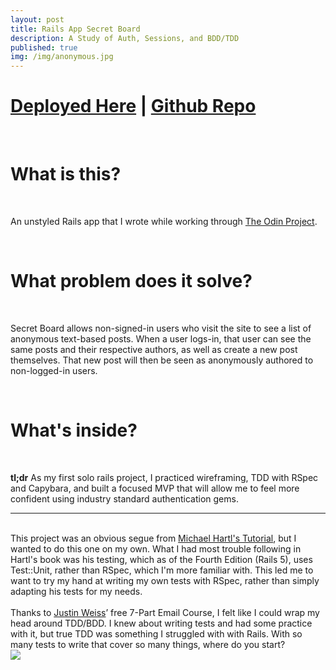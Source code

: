 ```yaml
---
layout: post
title: Rails App Secret Board
description: A Study of Auth, Sessions, and BDD/TDD
published: true
img: /img/anonymous.jpg
---
```

<h1>
<a href="https://young-stream-65922.herokuapp.com" target="_blank">Deployed Here</a> | 
<a href="https://github.com/Thomascountz/secret_board/" target="_blank">Github Repo</a> 
</h1>
<br>
<h1>What is this?</h1>
<br>

<p>
An unstyled Rails app that I wrote while working through <a href="http://www.theodinproject.com" target="none">The Odin Project</a>.
</p>

<br>
<h1>What problem does it solve?</h1>
<br>

<p>
Secret Board allows non-signed-in users who visit the site to see a list of anonymous text-based posts. When a user logs-in, that user can see the same posts and their respective authors, as well as create a new post themselves. That new post will then be seen as anonymously authored to non-logged-in users.
</p>

<br>
<h1>What's inside?</h1>
<br>
<p>
<strong>tl;dr</strong> As my first solo rails project, I practiced wireframing, TDD with RSpec and Capybara, and built a focused MVP that will allow me to feel more confident using industry standard authentication gems.
<hr>
<br>
This project was an obvious segue from <a href="https://www.railstutorial.org" target="_blank">Michael Hartl's Tutorial</a>, but I wanted to do this one on my own. What I had most trouble following in Hartl's book was his testing, which as of the Fourth Edition (Rails 5), uses Test::Unit, rather than RSpec, which I'm more familiar with. This led me to want to try my hand at writing my own tests with RSpec, rather than simply adapting his tests for my needs.
<br><br>
Thanks to <a href="http://www.justinweiss.com" target="_blank">Justin Weiss</a>’ free 7-Part Email Course, I felt like I could wrap my head around TDD/BDD. I knew about writing tests and had some practice with it, but true TDD was something I struggled with with Rails. With so many tests to write that cover so many things, where do you start? 

<div class="img_row" style="height: 100%">
	<img class="col three" src="/img/testing_pyramid.png">
</div>
<div class="col three caption">
	Testing Pyramid from from Justin Weiss. 
</div>

This Pyramid, combined with the opening chapters of Sam Ruby's <a href="https://pragprog.com/book/rails5/agile-web-development-with-rails-5" target="_blank">Agile Web Development with Rails 5</a>, I felt like I had the tools I needed to feel confident.

I started with sketches and user stories. Just me and a yellow pad, I sketched out what my UI would look like and some simple flow logic. 

<div class="img_row" style="height: 100%">
	<img class="col three" src="/img/secret_board_wireframe.jpg">
</div>
<div class="col three caption">
	It's not pretty, but it focused me in on an achievable MVP 
</div>

As I'll find out later, I forgot one thing in the wireframe: The <code>login</code> link on the <code>Posts</code> page should change to <code>logout</code> when a user is logged in.
<br>
<br>
<p>
Next, I wrote some user stories:
<ul>
  <li>When I visit the site, I see a list of text-based posts with anonymous authors and a link to log in</li>
  <li>When I click 'login', I see a form with two inputs for an email address and password, and a submit button</li>
  <li>When I type invalid information and click 'submit', I see text explaining that there is an error</li>
  <li>When I type valid information and click 'submit', I'm taken back to the homepage</li>
  <li>On the homepage, I see text telling me that I'm logged in</li>
  <li>When I refresh the page, the text is gone</li>
  <li>On the homepage, I see the same text-based posts, this time with named authors and a link to logout</li>
  <li>On the homepage, I also now see a link to create a new post</li>
  <li>When I click 'create post' I see a form with one input to create the body of a post, and a submit button</li>
  <li>When I leave the box blank and press submit, I see text explaining that there is an error</li>
  <li>When I add text to the input and press submit, I'm taken back to the homepage</li>
  <li>On the homepage, I see text telling me that the post has been created successfully</li>
  <li>When I refresh the page, the text is gone</li>
  <li>On the homepage, I see a new post which is authored by me</li>
  <li>When I click 'logout', I'm still on the homepage</li>
  <li>On the homepage, I still see the post I created but now authored by anonymous</li>
</ul>
</p>
<br>
With a wireframe in hand and a list of user stories, it was relatively simple to come up with some integration tests, which obviously failed to begin with.
<br>
<br>
{% highlight ruby %}
# secret_board/spec/features/post_index_spec.rb

...
  
  context 'when user is anonymous' do
  
  ...
  
    it 'renders a list of posts'
    it 'has a link to login' 
    it 'does not render the name of the post author' 
  end
  
  context 'when user is signed in' do
  
  ...
    
    it 'renders the name of the post author' 
    it 'has a link to create a new post' 
    it 'adds a new post'
    it 'has a link to logout' 
  end
  
  private
  
    def log_in_as(user)
    ...
    end
    
...

# secret_board/spec/features/user_login_spec.rb
...
                           
  context "with a user email that doesn't exist" do
    it 'rerenders the form with an alert message' 
  end
  
  context "with an incorrect password" do
    it 'rerenders the form with an alert message' 
  end
  
  context "with valid login information followed by logout" do
    it 'rerenders the form with an alert message' 
  end
  
...
{% endhighlight %}
<br>
Led by these tests, I had to figure out what kind of controllers and models I would need, and then then begin to write tests for those too. I didn't complete the entire test suite before I began coding anything at all, but because I was familiar with the sessions-login pattern, thanks to Hartl's book, I was able to gently guide myself through the TDD process.
<br>
<br>
Continuing through the process, I had my wireframe, user stories, and integration specs guiding me to a well-tested MVP. That last part is what was most important to me. It was tempting to add features here and there, but the development process stayed on track thanks to the groundwork that was laid before I even typed <code>$ rails new</code>.
</p>

<br>
<h1>Where do we go from here?</h1>
<br>

<p>
This was a very powerful app for me to create. With complete test coverage, I can now implement numerous user features that one might expect from an app that solves this problem, namely:
<ul>
  <li>Account Creation/Deletion</li>
  <li>"Remember me" on login</li>
  <li>Edit/Delete posts</li>
  <li>Styling and Responsiveness</li>
  <li>Moderation/Admin Accounts</li>
</ul>

This toy app is also exactly the kind of thing I'll use to test upgrading DIY-Auth to the standard auth solution, <a href="https://github.com/plataformatec/devise" target="_blank">Devise</a>, and plan on doing just that in this app's second iteration. 
</p>

<br>
<h1>What did I learn?</h1>
<br>
<p>
Well in case I haven't already covered everything, I began understanding some agile methodologies while reinforcing my understanding of RSpec and Capybara. Most obviously, I began to understand browser sessions, model validations, controller before-actions, and debugging.
</p> 